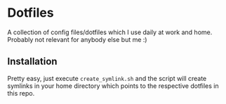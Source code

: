 # Dotfiles

A collection of config files/dotfiles which I use daily at work and home.
Probably not relevant for anybody else but me :)


## Installation

Pretty easy, just execute `create_symlink.sh` and the script will create
symlinks in your home directory which points to the respective dotfiles in this
repo.

